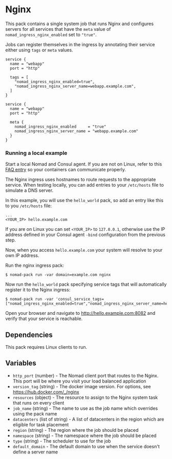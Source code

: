 # Nginx

This pack contains a single system job that runs Nginx and configures servers
for all services that have the `meta` value of `nomad_ingress_nginx_enabled` set
to `"true"`.

Jobs can register themselves in the ingress by annotating their service either
using `tags` or `meta` values.

```hcl
service {
  name = "webapp"
  port = "http"

  tags = [
    "nomad_ingress_nginx_enabled=true",
    "nomad_ingress_nginx_server_name=webapp.example.com",
  ]
}
```

```hcl
service {
  name = "webapp"
  port = "http"

  meta {
    nomad_ingress_nginx_enabled     = "true"
    nomad_ingress_nginx_server_name = "webapp.example.com"
  }
}
```

### Running a local example

Start a local Nomad and Consul agent. If you are not on Linux, refer to this
[FAQ entry][nomad_docs_faq] so your containers can communicate properly.

The Nginx ingress uses hostnames to route requests to the appropriate service.
When testing locally, you can add entries to your `/etc/hosts` file to simulate
a DNS server.

In this example, you will use the `hello_world` pack, so add an entry like this
to you `/etc/hosts` file:

```
...
<YOUR_IP> hello.example.com
```

If you are on Linux you can set `<YOUR_IP>` to `127.0.0.1`, otherwise use the IP
address defined in your Consul agent `-bind` configuration from the previous
step.

Now, when you access `hello.example.com` your system will resolve to your own IP
address.

Run the nginx ingress pack:

```shell-session
$ nomad-pack run -var domain=example.com nginx
```

Now run the `hello_world` pack specifying service tags that will automatically
register it to the Nginx ingress:

```shell-session
$ nomad-pack run -var 'consul_service_tags=["nomad_ingress_nginx_enabled=true","nomad_ingress_nginx_server_name=hello.example.com"]'
```

Open your browser and navigate to http://hello.example.com:8082 and verify that
your service is reachable.

## Dependencies

This pack requires Linux clients to run.

## Variables

- `http_port` (number) - The Nomad client port that routes to the Nginx. This port will be where you visit your load balanced application
- `version_tag` (string) - The docker image version. For options, see https://hub.docker.com/_/nginx
- `resources` (object) - The resource to assign to the Nginx system task that runs on every client
- `job_name` (string) - The name to use as the job name which overrides using the pack name
- `datacenters` (list of string) - A list of datacenters in the region which are eligible for task placement
- `region` (string) - The region where the job should be placed
- `namespace` (string) - The namespace where the job should be placed
- `type` (string) - The scheduler to use for the job
- `default_domain` - The default domain to use when the service doesn't define a server name

[nomad_docs_faq]: https://www.nomadproject.io/docs/faq#q-how-to-connect-to-my-host-network-when-using-docker-desktop-windows-and-macos
